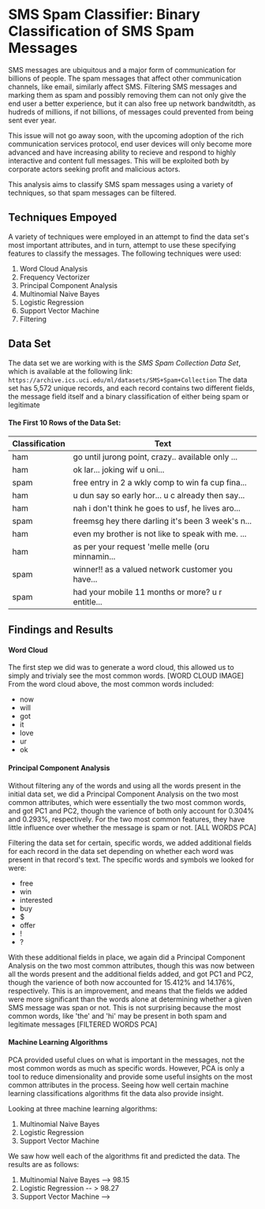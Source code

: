 # SMS Spam Classifier: Binary Classification of SMS Spam Messages
SMS messages are ubiquitous and a major form of communication for billions of people. The spam messages that affect other communication channels, like email, similarly affect SMS. Filtering SMS messages and marking them as spam and possibly removing them can not only give the end user a better experience, but it can also free up network bandwitdth, as hudreds of millions, if not billions, of messages could prevented from being sent ever year.

This issue will not go away soon, with the upcoming adoption of the rich communication services protocol, end user devices will only become more advanced and have increasing ability to recieve and respond to highly interactive and content full messages. This will be exploited both by corporate actors seeking profit and malicious actors.

This analysis aims to classify SMS spam messages using a variety of techniques, so that spam messages can be filtered. 

## Techniques Empoyed
A variety of techniques were employed in an attempt to find the data set's most important attributes, and in turn, attempt to use these specifying features to classify the messages. The following techniques were used: 

1. Word Cloud Analysis
2. Frequency Vectorizer
2. Principal Component Analysis
3. Multinomial Naive Bayes
4. Logistic Regression
5. Support Vector Machine
6. Filtering

## Data Set
The data set we are working with is the *SMS Spam Collection Data Set*, which is available at the following link: ```https://archive.ics.uci.edu/ml/datasets/SMS+Spam+Collection```
The data set has 5,572 unique records, and each record contains two different fields, the message field itself and a binary classification of either being spam or legitimate

#### The First 10 Rows of the Data Set:
| Classification | Text                                              |
|----------------|---------------------------------------------------|
| ham            | go until jurong point, crazy.. available only ... |
| ham            | ok lar... joking wif u oni...                     |
| spam           | free entry in 2 a wkly comp to win fa cup fina... |
| ham            | u dun say so early hor... u c already then say... |
| ham            | nah i don't think he goes to usf, he lives aro... |
| spam           | freemsg hey there darling it's been 3 week's n... |
| ham            | even my brother is not like to speak with me. ... |
| ham            | as per your request 'melle melle (oru minnamin... |
| spam           | winner!! as a valued network customer you have... |
| spam           | had your mobile 11 months or more? u r entitle... |

## Findings and Results
#### Word Cloud
The first step we did was to generate a word cloud, this allowed us to simply and trivialy see the most common words.
[WORD CLOUD IMAGE]
From the word cloud above, the most common words included:
- now 
- will
- got 
- it
- love 
- ur
- ok  

#### Principal Component Analysis
Without filtering any of the words and using all the words present in the initial data set, we did a Principal Component Analysis on the two most common attributes, which were essentially the two most common words, and got PC1 and PC2, though the varience of both only account for 0.304% and 0.293%, respectively. For the two most common features, they have little influence over whether the message is spam or not.
[ALL WORDS PCA]

Filtering the data set for certain, specific words, we added additional fields for each record in the data set depending on whether each word was present in that record's text. The specific words and symbols we looked for were:
- free
- win
- interested
- buy
- $
- offer
- !
- ?  

With these additional fields in place, we again did a Principal Component Analysis on the two most common attributes, though this was now between all the words present and the additional fields added, and got PC1 and PC2, though the varience of both now accounted for 15.412% and 14.176%, respectively. This is an improvement, and means that the fields we added were more significant than the words alone at determining whether a given SMS message was span or not. This is not surprising because the most common words, like 'the' and 'hi' may be present in both spam and legitimate messages
[FILTERED WORDS PCA]

#### Machine Learning Algorithms
PCA provided useful clues on what is important in the messages, not the most common words as much as specific words. However, PCA is only a tool to reduce dimensionality and provide some useful insights on the most common attributes in the process. Seeing how well certain machine learning classifications algorithms fit the data also provide insight. 

Looking at three machine learning algorithms:
1. Multinomial Naive Bayes
2. Logistic Regression
3. Support Vector Machine

We saw how well each of the algorithms fit and predicted the data. The results are as follows:
1. Multinomial Naive Bayes --> 98.15
2. Logistic Regression -- > 98.27
3. Support Vector Machine --> 
